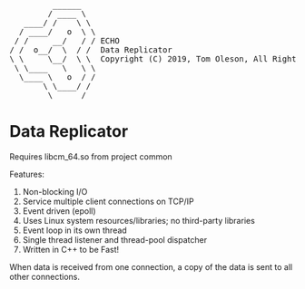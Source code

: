 <pre>
         ______
        / ____ \
   ____/ /    \ \
  / ____/   o  \ \
 / /     __/   / / ECHO
/ /  o__/  \  / /  Data Replicator
\ \     \__/  \ \  Copyright (C) 2019, Tom Oleson, All Rights Reserved.
 \ \____   \   \ \
  \____ \   o  / /
       \ \____/ /
        \______/
</pre>

# Data Replicator

Requires libcm_64.so from project common

Features:
1. Non-blocking I/O
2. Service multiple client connections on TCP/IP
3. Event driven (epoll)
4. Uses Linux system resources/libraries; no third-party libraries
5. Event loop in its own thread
6. Single thread listener and thread-pool dispatcher
7. Written in C++ to be Fast!


When data is received from one connection, a copy of the data is
sent to all other connections.

